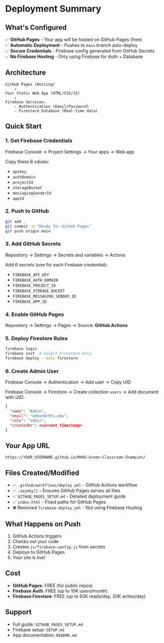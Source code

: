 # Deployment Summary

## What's Configured

✅ **GitHub Pages** - Your app will be hosted on GitHub Pages (free)  
✅ **Automatic Deployment** - Pushes to `main` branch auto-deploy  
✅ **Secure Credentials** - Firebase config generated from GitHub Secrets  
✅ **No Firebase Hosting** - Only using Firebase for Auth + Database

## Architecture

```
GitHub Pages (Hosting)
    ↓
Your Static Web App (HTML/CSS/JS)
    ↓
Firebase Services:
    - Authentication (Email/Password)
    - Firestore Database (Real-time data)
```

## Quick Start

### 1. Get Firebase Credentials
Firebase Console → Project Settings → Your apps → Web app

Copy these 6 values:
- `apiKey`
- `authDomain`
- `projectId`
- `storageBucket`
- `messagingSenderId`
- `appId`

### 2. Push to GitHub
```bash
git add .
git commit -m "Ready for GitHub Pages"
git push origin main
```

### 3. Add GitHub Secrets
Repository → Settings → Secrets and variables → Actions

Add 6 secrets (one for each Firebase credential):
- `FIREBASE_API_KEY`
- `FIREBASE_AUTH_DOMAIN`
- `FIREBASE_PROJECT_ID`
- `FIREBASE_STORAGE_BUCKET`
- `FIREBASE_MESSAGING_SENDER_ID`
- `FIREBASE_APP_ID`

### 4. Enable GitHub Pages
Repository → Settings → Pages → Source: **GitHub Actions**

### 5. Deploy Firestore Rules
```bash
firebase login
firebase init  # Select Firestore only
firebase deploy --only firestore
```

### 6. Create Admin User
Firebase Console → Authentication → Add user → Copy UID

Firebase Console → Firestore → Create collection `users` → Add document with UID:
```json
{
  "name": "Admin",
  "email": "admin@rhhs.edu",
  "role": "admin",
  "createdAt": <current timestamp>
}
```

## Your App URL

```
https://YOUR_USERNAME.github.io/RHHS-Green-Classroom-Champion/
```

## Files Created/Modified

- ✅ `.github/workflows/deploy.yml` - GitHub Actions workflow
- ✅ `.nojekyll` - Ensures GitHub Pages serves all files
- ✅ `GITHUB_PAGES_SETUP.md` - Detailed deployment guide
- ✅ `index.html` - Fixed paths for GitHub Pages
- ❌ Removed `firebase-deploy.yml` - Not using Firebase Hosting

## What Happens on Push

1. GitHub Actions triggers
2. Checks out your code
3. Creates `js/firebase-config.js` from secrets
4. Deploys to GitHub Pages
5. Your site is live!

## Cost

- **GitHub Pages**: FREE (for public repos)
- **Firebase Auth**: FREE (up to 10K users/month)
- **Firebase Firestore**: FREE (up to 50K reads/day, 20K writes/day)

## Support

- Full guide: `GITHUB_PAGES_SETUP.md`
- Firebase setup: `SETUP.md`
- App documentation: `README.md`
